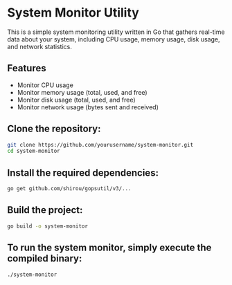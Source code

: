 # System Monitor Utility

This is a simple system monitoring utility written in Go that gathers real-time data about your system, including CPU usage, memory usage, disk usage, and network statistics.

## Features

- Monitor CPU usage
- Monitor memory usage (total, used, and free)
- Monitor disk usage (total, used, and free)
- Monitor network usage (bytes sent and received)

## Clone the repository:

```bash
git clone https://github.com/yourusername/system-monitor.git
cd system-monitor
```
## Install the required dependencies:

```bash
go get github.com/shirou/gopsutil/v3/...
```

## Build the project:

```bash
go build -o system-monitor
```

## To run the system monitor, simply execute the compiled binary:
```bash
./system-monitor
```
